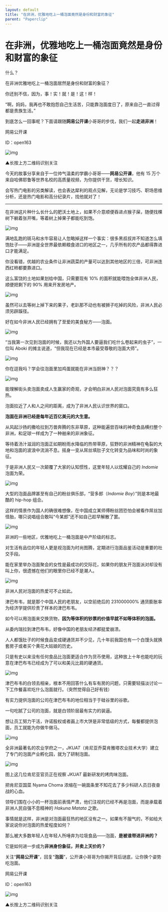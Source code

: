 ```yaml
---
layout: default
title: "在非洲，优雅地吃上一桶泡面竟然是身份和财富的象征"
parent: "Paperclip"
---
```


# 在非洲，优雅地吃上一桶泡面竟然是身份和财富的象征

什么？

在非洲优雅地吃上一桶泡面居然是身份和财富的象征？

你还别不信，因为，事！实！就！是！这！样！

“啊，妈妈，我再也不敢抱怨自己生活苦，只能靠泡面度日了，原来自己一直过得都是贵族生活。”

到底怎么一回事呢？下面请跟随**网易公开课**小哥哥的步伐，我们一起**走进非洲**！

网易公开课

ID：open163

![img](https://i.loli.net/2021/10/05/agMeAWEqwSiZry2.jpg)

▲长按上方二维码识别关注

今天的故事分享来自于一位帅气温柔的学霸小哥哥——**网易公开课**，他有 15 万个来自哈佛耶鲁等世界名校的高质量视频，为你提供干货，增长知识。

会写热门电影的另类解读，也会表达犀利的观点见解，无论是学习技巧、职场思维分析，还是热门电影和高分纪录片，找他就对了！

------

在非洲这片种什么长什么的肥沃土地上，如果不介意顺便吞进点猴子屎，随便找棵树下躺着张开嘴，等着树上掉果子都能吃到饱。

![img](https://i.loli.net/2021/10/05/u1MZOcNgb4j7CYP.jpg)



满地乱跑的斑马和水牛容易让人忽略掉这样一个事实：很多黑叔叔并不知道怎么填饱肚子——非洲是全世界最依赖粮食进口的地区之一，几乎所有的农产品都得靠进口才能满足。

你没看错，优越的农业条件让非洲蔬菜的产量可以达到其他地区的三倍，可非洲连西红柿都要靠进口。

这么富饶的土地如果划给中国，只需要现有 10% 的面积就能喂饱全体非洲人民，顺便把剩下的 90% 用来开发房地产。

![img](https://i.loli.net/2021/10/05/1gpLGyuq5aSIxrf.jpg)

虽然可以去等树上掉下来的果子，老趴那不动也有被狮子吃掉的风险，非洲人民必须另辟蹊径。

好在如今非洲人民已经拥有了至爱的美食秘方——泡面。

![img](https://i.loli.net/2021/10/05/fPMuaIpVvryeW6Y.jpg)

“当我第一次见到泡面的时候，我还以为外国人要逼我们吃什么卷起来的虫子”，一位叫 Aboki 的摊主说道，“但我现在已经是本市最受尊敬的泡面大师”。

![img](https://i.loli.net/2021/10/05/ANc1mqDfZoUCbvJ.gif)

你在逗我吗？学会往泡面里加鸡蛋就能在非洲当厨神？？？

![img](https://i.loli.net/2021/10/05/vkuSfM7lwiTEsZm.gif)

能理解街头卖泡面卖成人生赢家的奇观，才会明白非洲人民对泡面究竟有多么狂热。

泡面拉近了人和人之间的距离，成为了非洲人民认识世界的窗口。

**泡面在非洲已经是每年近百亿美元的大生意。**

从风起沙扬的撒哈拉到万兽奔腾的东非草原，这种能遍尝百味的神奇食品横扫整个非洲，和足球一样成为了一种舶来的非洲象征。

等待着汤汁滋润的泡面正如期盼雨水降临的热带草原，狂野的非洲精神在龟裂的大地和泡面的波浪中流淌不息。摇身一变从屌丝填肚子文化转变为品味和时尚的象征。

于是非洲人民又一次颠覆了大家的认知惯性，这里年轻人以炫耀自己的 *Indomie* 泡面为荣。

![img](https://i.loli.net/2021/10/05/rAYiT632RnZpFGw.jpg)

大型的泡面品牌甚至有自己的粉丝俱乐部，“营多郎（*Indomie Boy*）”则是本地最酷的 hip-hop 组合。

这样的情景作为国人的确很难想像，在中国成立某师傅粉丝团恐怕会被看作屌丝加怪胎，哪只说唱组合敢叫“今某郎”还不如自己趁早解散了罢。

![img](https://i.loli.net/2021/10/05/BIwJkdUVr39Peau.jpg)

非洲的一些地区，优雅地吃上一桶泡面是中产阶级的标志。

对生活有品位的年轻人更是视泡面为时尚图腾，定期进行泡面品鉴活动是重要的社交手段。

能在家里举办泡面聚会的女性是最成功的交际花，如果你的朋友开泡面派对却没有叫上你，很遗憾在他们的眼里你已经不是潮人。

![img](https://i.loli.net/2021/10/05/H4A75rZ8mESPlsB.jpg)

非洲人民对泡面的热爱可不止如此。

津巴布韦，就是那个中国人民的老朋友，以空前绝后的 231000000% 通货膨胀率为经济学提供珍贵了样本的津巴布韦。

如今可以用泡面来交换货物，**因为等体积的钞票的价值早就不如等体积的泡面。**

从委内瑞拉到津巴布韦，好像中国的老朋友经济都挺爱崩溃。

人人都饿肚子的时候食品变成硬通货并不少见，几十年前我国也有一个白馒头就换套房子或者买个黄花大姑娘的历史。

只是有史以来没有任何食品比泡面更适合作为货币使用，这种放上十年也能吃的玩意在津巴布韦已经成为了可以和美元比肩的硬通货。

![img](https://i.loli.net/2021/10/05/7cUfjIrPtBZq4lo.jpg)

津巴布韦的白领去相亲，根本不用回答什么有车有房的问题，只需要轻描淡讨论一下工作餐喜欢吃什么泡面就行。（突然觉得自己好有钱）

有实力提供泡面的公司在津巴布韦的地位相当于于硅谷里的谷歌。

一句吃腻了公司的泡面，就是白领阶层最有实力的装逼。

想让员工努力干活，许诺股权或者画上市大饼是非常低级的方式，每餐都提供泡面，员工就能为你做牛做马。

![img](https://i.loli.net/2021/10/05/BxCUHnqMpRJasVg.gif)

全非洲最著名的农业学府之一，*JKUAT*（肯尼亚乔莫肯雅塔农业技术大学）建立了专门的泡面产业孵化园，就为了研制泡面。

![img](https://i.loli.net/2021/10/05/9BmJ8v5LugQyI3r.jpg)

图上这几位肯尼亚官员正在视察 *JKUAT* 最新研发的烤肉味泡面。

把肯尼亚国菜 Nyama Choma 浓缩在一碗面条里不知花去了多少科研人员日夜奋战的心血。

领导们围在小小的一杯泡面前表情严肃，他们注视的已经不再是泡面，而是承载着非洲人民自强不息精神的 *Hakuna Matata* 之歌。

事情就是这样，非洲是对泡面最狂热的地区没有之一。如果有不服气的，不如给大家说说你对泡面的热爱程度如何？

那么被大多数年轻人在年轻人所唾弃为垃圾食品——泡面，**是被谁带进非洲的？**

它是如何进一步成为**非洲身份象征，并卖上天价的？**

关注“**网易公开课**”，回复“**泡面**”，公开课小哥哥为你揭开背后谜底，让你换个姿势吃泡面。



网易公开课

ID：open163

![img](https://i.loli.net/2021/10/05/agMeAWEqwSiZry2.jpg)

▲长按上方二维码识别关注
